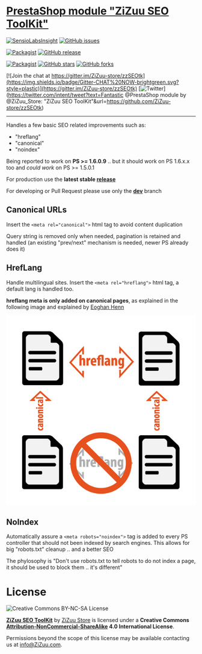 [PrestaShop module "ZiZuu SEO ToolKit"](https://github.com/ZiZuu-store/zzSEOtk)
===

[![SensioLabsInsight](https://insight.sensiolabs.com/projects/30806e55-0fe6-4323-ade1-fba266db8b4e/mini.png)](https://insight.sensiolabs.com/projects/30806e55-0fe6-4323-ade1-fba266db8b4e)
[![GitHub issues](https://img.shields.io/github/issues/ZiZuu-store/zzSEOtk.svg?style=plastic)](https://github.com/ZiZuu-store/zzSEOtk/issues)

[![Packagist](https://img.shields.io/packagist/l/zizuu-store/zzseotk.svg?style=plastic)](https://creativecommons.org/licenses/by-nc-sa/4.0/)
[![GitHub release](https://img.shields.io/github/release/ZiZuu-store/zzSEOtk.svg?style=plastic&label=latest)](https://github.com/ZiZuu-store/zzSEOtk/releases/latest)

[![Packagist](https://img.shields.io/packagist/dt/zizuu-store/zzseotk.svg?style=plastic)](https://packagist.org/packages/zizuu-store/zzseotk)
[![GitHub stars](https://img.shields.io/github/stars/ZiZuu-store/zzSEOtk.svg?style=social)](https://github.com/ZiZuu-store/zzSEOtk/stargazers)
[![GitHub forks](https://img.shields.io/github/forks/ZiZuu-store/zzSEOtk.svg?style=social&label=Forks)](https://github.com/ZiZuu-store/zzSEOtk/network)

[![Join the chat at https://gitter.im/ZiZuu-store/zzSEOtk](https://img.shields.io/badge/Gitter-CHAT%20NOW-brightgreen.svg?style=plastic)](https://gitter.im/ZiZuu-store/zzSEOtk)
[![Twitter](https://img.shields.io/twitter/url/https/github.com/ZiZuu-store/zzSEOtk.svg?style=social)](https://twitter.com/intent/tweet?text=Fantastic @PrestaShop module by @ZiZuu_Store: "ZiZuu SEO ToolKit"&url=https://github.com/ZiZuu-store/zzSEOtk)

___

Handles a few basic SEO related improvements such as:
* "hreflang"
* "canonical"
* "noindex"

Being reported to work on **PS >= 1.6.0.9** .. but it should work on PS 1.6.x.x too and *could work* on PS >= 1.5.0.1

For production use the **latest stable [release](https://github.com/ZiZuu-store/zzSEOtk/releases/)**

For developing or Pull Request please use only the **[dev](https://github.com/ZiZuu-store/zzSEOtk/tree/dev)** branch


## Canonical URLs

Insert the `<meta rel="canonical">` html tag to avoid content duplication

Query string is removed only when needed, pagination is retained and handled (an existing "prev/next" mechanism is needed, newer PS already does it)

## HrefLang

Handle multilingual sites.
Insert the `<meta rel="hreflang">` html tag, a default lang is handled too.

**hreflang meta is only added on canonical pages**, as explained in the following image and explained by [Eoghan Henn](http://www.rebelytics.com/hreflang-canonical/)

<img src="./hreflang-canonical-image.jpg">

## NoIndex

Automatically assure a `<meta robots="noindex">` tag is added to every PS controller that should not been indexed by search engines.
This allows for big "robots.txt" cleanup .. and a better SEO 

The phylosophy is "Don't use robots.txt to tell robots to do not index a page, it should be used to block them .. it's different"

# License

![Creative Commons BY-NC-SA License](https://i.creativecommons.org/l/by-nc-sa/4.0/88x31.png)


**[ZiZuu SEO ToolKit](https://github.com/ZiZuu-store/zzSEOtk)** by [ZiZuu Store](https://github.com/ZiZuu-store) is licensed under a **Creative Commons [Attribution-NonCommercial-ShareAlike](http://creativecommons.org/licenses/by-nc-sa/4.0/) 4.0 International License**.

Permissions beyond the scope of this license may be available contacting us at info@ZiZuu.com.
